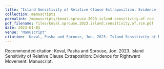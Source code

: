 ```yaml
---
title: "Island Sensitivity of Relative Clause Extraposition: Evidence for Rightward Movement"
collection: manuscripts
permalink: /manuscripts/koval.sprouse.2023.island.sensitivity.of.rce
pdf_filename: files/koval.sprouse.2023.island.sensitivity.of.rce.pdf
date: 2023-01-01
venue: 'Manuscript'
citation: 'Koval, Pasha and Sprouse, Jon. 2023. Island Sensitivity of Relative Clause Extraposition: Evidence for Rightward Movement. Manuscript.'
---
```

Recommended citation: Koval, Pasha and Sprouse, Jon. 2023. Island Sensitivity of Relative Clause Extraposition: Evidence for Rightward Movement. Manuscript.